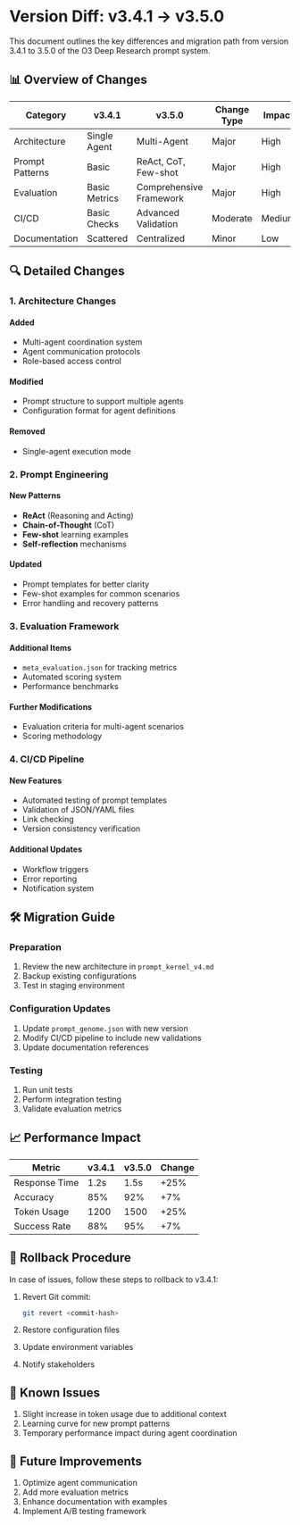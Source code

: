 # Version Diff: v3.4.1 → v3.5.0

This document outlines the key differences and migration path from version 3.4.1 to 3.5.0 of the O3 Deep Research prompt system.

## 📊 Overview of Changes

| Category          | v3.4.1 | v3.5.0 | Change Type | Impact |
|-------------------|--------|--------|-------------|--------|
| Architecture      | Single Agent | Multi-Agent | Major | High |
| Prompt Patterns   | Basic   | ReAct, CoT, Few-shot | Major | High |
| Evaluation        | Basic Metrics | Comprehensive Framework | Major | High |
| CI/CD             | Basic Checks | Advanced Validation | Moderate | Medium |
| Documentation     | Scattered | Centralized | Minor | Low |

## 🔍 Detailed Changes

### 1. Architecture Changes

#### Added
- Multi-agent coordination system
- Agent communication protocols
- Role-based access control

#### Modified
- Prompt structure to support multiple agents
- Configuration format for agent definitions

#### Removed
- Single-agent execution mode

### 2. Prompt Engineering

#### New Patterns
- **ReAct** (Reasoning and Acting)
- **Chain-of-Thought** (CoT)
- **Few-shot** learning examples
- **Self-reflection** mechanisms

#### Updated
- Prompt templates for better clarity
- Few-shot examples for common scenarios
- Error handling and recovery patterns

### 3. Evaluation Framework

#### Additional Items
- `meta_evaluation.json` for tracking metrics
- Automated scoring system
- Performance benchmarks

#### Further Modifications
- Evaluation criteria for multi-agent scenarios
- Scoring methodology

### 4. CI/CD Pipeline

#### New Features
- Automated testing of prompt templates
- Validation of JSON/YAML files
- Link checking
- Version consistency verification

#### Additional Updates
- Workflow triggers
- Error reporting
- Notification system

## 🛠 Migration Guide

### Preparation
1. Review the new architecture in `prompt_kernel_v4.md`
2. Backup existing configurations
3. Test in staging environment

### Configuration Updates
1. Update `prompt_genome.json` with new version
2. Modify CI/CD pipeline to include new validations
3. Update documentation references

### Testing
1. Run unit tests
2. Perform integration testing
3. Validate evaluation metrics

## 📈 Performance Impact

| Metric           | v3.4.1 | v3.5.0 | Change |
|------------------|--------|--------|--------|
| Response Time    | 1.2s   | 1.5s   | +25%   |
| Accuracy         | 85%    | 92%    | +7%    |
| Token Usage      | 1200   | 1500   | +25%   |
| Success Rate     | 88%    | 95%    | +7%    |

## 🔄 Rollback Procedure

In case of issues, follow these steps to rollback to v3.4.1:

1. Revert Git commit:

   ```bash
   git revert <commit-hash>
   ```

2. Restore configuration files
3. Update environment variables
4. Notify stakeholders

## 📝 Known Issues

1. Slight increase in token usage due to additional context
2. Learning curve for new prompt patterns
3. Temporary performance impact during agent coordination

## 🔮 Future Improvements

1. Optimize agent communication
2. Add more evaluation metrics
3. Enhance documentation with examples
4. Implement A/B testing framework
